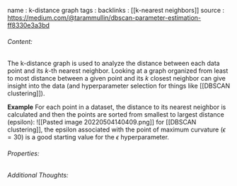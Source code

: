 name : k-distance graph
tags : 
backlinks : [[k-nearest neighbors]]
source : https://medium.com/@tarammullin/dbscan-parameter-estimation-ff8330e3a3bd

###### Content:
The k-distance graph is used to analyze the distance between each data point and its $k$-th nearest neighbor. Looking at a graph organized from least to most distance between a given point and its $k$ closest neighbor can give insight into the data (and hyperparameter selection for things like [[DBSCAN clustering]]).

**Example**
For each point in a dataset, the distance to its nearest neighbor is calculated and then the points are sorted from smallest to largest distance (epsilon):
![[Pasted image 20220504140409.png]]
for [[DBSCAN clustering]], the epsilon associated with the point of maximum curvature ($\epsilon = 30$) is a good starting value for the $\epsilon$ hyperparameter.

###### Properties:


###### Additional Thoughts:
